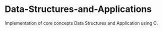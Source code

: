 # Data-Structures-and-Applications
Implementation of core concepts Data Structures and Application using C.
